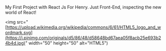 
My First Project with React Js For Henry. 
Just Front-End, inspecting the new world of React!

 <img src="[https://upload.wikimedia.org/wikipedia/commons/6/61/HTML5_logo_and_wordmark.svg](https://i.pinimg.com/originals/d5/86/48/d58648bd67aea05f8acb25e693b24b4d.jpg)" width="50" height="50" alt="HTML5")
